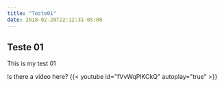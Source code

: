 ```yaml
---
title: "Teste01"
date: 2018-02-20T22:12:31-05:00
---
```


## Teste 01 ##

This is my test 01

Is there a video here?
{{< youtube id="fVvWqPlKCkQ" autoplay="true" >}}
